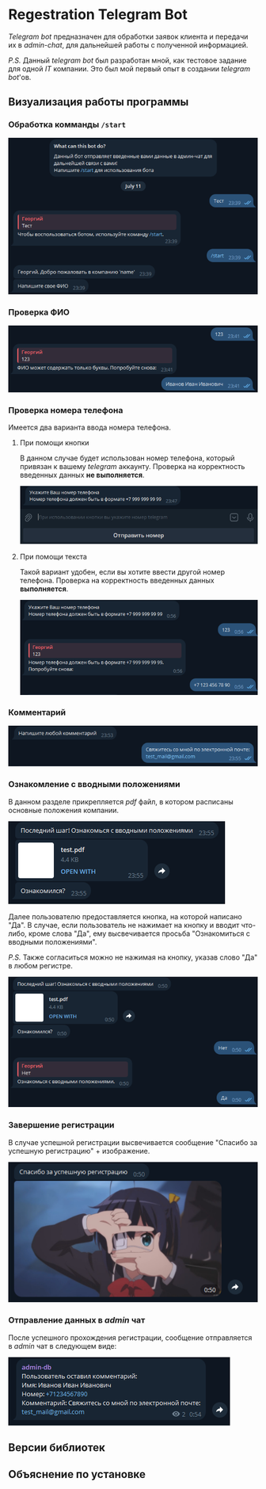 # Regestration Telegram Bot

*Telegram bot* предназначен для обработки заявок клиента и передачи их в *admin-chat*, для дальнейшей работы с полученной информацией.

*P.S.*
    Данный *telegram bot* был разработан мной, как тестовое задание для одной *IT* компании. Это был мой первый опыт в создании *telegram bot*'ов.

## Визуализация работы программы

### Обработка комманды ```/start```
![](images/readme_start.png)

### Проверка ФИО
![](images/readme_phio_check.png)

### Проверка номера телефона

Имеется два варианта ввода номера телефона.
1. При помощи кнопки
   
   В данном случае будет использован номер телефона, который привязан к вашему *telegram* аккаунту. Проверка на корректность введенных данных **не выполняется**.

    ![](images/readme_phone_button.png)
2. При помощи текста
   
   Такой вариант удобен, если вы хотите ввести другой номер телефона. Проверка на корректность введенных данных **выполняется**.

    ![](images/readme_phone_text.png)

### Комментарий
![](images/readme_comment.png)

### Ознакомление с вводными положениями

В данном разделе прикрепляется *pdf* файл, в котором расписаны основные положения компании.

![](images/readme_pdf.png)

Далее пользователю предоставляется кнопка, на которой написано "Да". В случае, если пользователь не нажимает на кнопку и вводит что-либо, кроме слова "Да", ему высвечивается просьба "Ознакомиться с вводными положениями".

*P.S.* Также согласиться можно не нажимая на кнопку, указав слово "Да" в любом регистре.

![](images/readme_pdf_check.png)

### Завершение регистрации

В случае успешной регистрации высвечивается сообщение "Спасибо за успешную регистрацию" + изображение.

![](images/readme_sucsess.png)

### Отправление данных в *admin* чат

После успешного прохождения регистрации, сообщение отправляется в *admin* чат в следующем виде:

![](images/readme_admin-db.png)


## Версии библиотек




## Объяснение по установке


